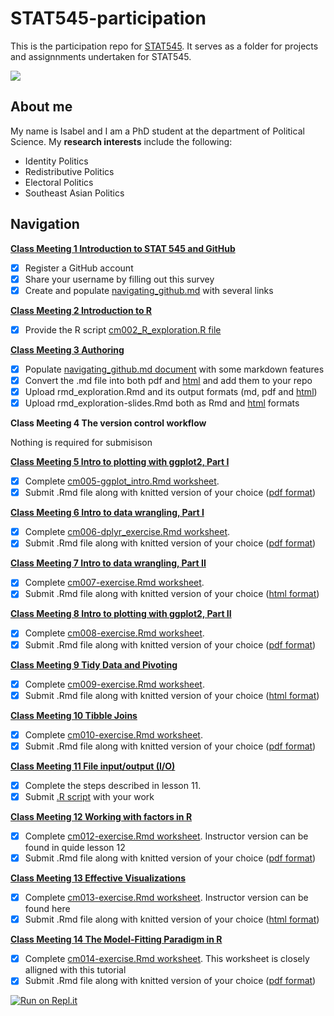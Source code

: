 # STAT545-participation
This is the participation repo for [STAT545](https://stat545.stat.ubc.ca). It serves as a folder for projects and assignnments undertaken for STAT545. 

![](https://media.tenor.com/images/4499c00cb6446e066b244a7859f695af/tenor.gif)

## About me 

My name is Isabel and I am a PhD student at the department of Political Science. My **research interests** include the following:

* Identity Politics
* Redistributive Politics
* Electoral Politics
* Southeast Asian Politics

## Navigation

[**Class Meeting 1 Introduction to STAT 545 and GitHub**](https://github.com/isabelchew/STAT545-participation/tree/master/Class%20Meeting%201)
- [x] Register a GitHub account
- [x] Share your username by filling out this survey
- [x] Create and populate [navigating_github.md](https://github.com/isabelchew/STAT545-participation/blob/master/Class%20Meeting%201/navigating_github.md) with several links

[**Class Meeting 2 Introduction to R**](https://github.com/isabelchew/STAT545-participation/tree/master/Class%20Meeting%202)
- [x] Provide the R script [cm002_R_exploration.R file](https://github.com/isabelchew/STAT545-participation/blob/master/Class%20Meeting%202/CM02%20R%20exploration.R) 

[**Class Meeting 3 Authoring**](https://github.com/isabelchew/STAT545-participation/tree/master/Class%20Meeting%203)
- [x] Populate [navigating_github.md document](https://github.com/isabelchew/STAT545-participation/blob/master/Class%20Meeting%203/navigating_github.md) with some markdown features
- [x] Convert the .md file into both pdf and [html](https://isabelchew.github.io/STAT545-participation/Class%20Meeting%203/RMD-exploration.html) and add them to your repo
- [x] Upload rmd_exploration.Rmd and its output formats (md, pdf and [html](https://isabelchew.github.io/STAT545-participation/Class%20Meeting%203/RMD-exploration.html))
- [x] Upload rmd_exploration-slides.Rmd both as Rmd and [html](https://isabelchew.github.io/STAT545-participation/Class%20Meeting%203/rmd_explorations_slides.html) formats

**Class Meeting 4 The version control workflow**

Nothing is required for submisison

[**Class Meeting 5 Intro to plotting with ggplot2, Part I**](https://github.com/isabelchew/STAT545-participation/tree/master/Class%20Meeting%205)
- [x] Complete [cm005-ggplot_intro.Rmd worksheet](https://github.com/isabelchew/STAT545-participation/blob/master/Class%20Meeting%205/cm005%20exercise.Rmd). 
- [x] Submit .Rmd file along with knitted version of your choice ([pdf format](https://github.com/isabelchew/STAT545-participation/blob/master/Class%20Meeting%205/cm005-exercise.pdf))

[**Class Meeting 6 Intro to data wrangling, Part I**](https://github.com/isabelchew/STAT545-participation/tree/master/Class%20Meeting%206)
- [x] Complete [cm006-dplyr_exercise.Rmd worksheet](https://github.com/isabelchew/STAT545-participation/blob/master/Class%20Meeting%206/cm006.Rmd). 
- [x] Submit .Rmd file along with knitted version of your choice ([pdf format](https://github.com/isabelchew/STAT545-participation/blob/master/Class%20Meeting%206/cm006.pdf))

[**Class Meeting 7 Intro to data wrangling, Part II**](https://github.com/isabelchew/STAT545-participation/tree/master/Class%20Meeting%207)
- [x] Complete [cm007-exercise.Rmd worksheet](https://github.com/isabelchew/STAT545-participation/blob/master/Class%20Meeting%207/cm007%20exercise.Rmd). 
- [x] Submit .Rmd file along with knitted version of your choice ([html format](https://isabelchew.github.io/STAT545-participation/Class%20Meeting%207/cm007-exercise.html))

[**Class Meeting 8 Intro to plotting with ggplot2, Part II**](https://github.com/isabelchew/STAT545-participation/tree/master/Class%20Meeting%208)
- [x] Complete [cm008-exercise.Rmd worksheet](https://github.com/isabelchew/STAT545-participation/blob/master/Class%20Meeting%208/cm008%20exercise.Rmd). 
- [x] Submit .Rmd file along with knitted version of your choice ([pdf format](https://github.com/isabelchew/STAT545-participation/blob/master/Class%20Meeting%208/cm008-exercise.pdf))

[**Class Meeting 9 Tidy Data and Pivoting**](https://github.com/isabelchew/STAT545-participation/tree/master/Class%20Meeting%208)
- [x] Complete [cm009-exercise.Rmd worksheet](https://github.com/isabelchew/STAT545-participation/blob/master/Class%20Meeting%209/cm009%20exercise.Rmd).
- [x] Submit .Rmd file along with knitted version of your choice ([html format](https://isabelchew.github.io/STAT545-participation/Class%20Meeting%209/cm009%20exercise.nb.html))

[**Class Meeting 10 Tibble Joins**](https://github.com/isabelchew/STAT545-participation/tree/master/Class%20Meeting%2010)
- [x] Complete [cm010-exercise.Rmd worksheet](https://github.com/isabelchew/STAT545-participation/blob/master/Class%20Meeting%2010/cm010%20exercise.Rmd). 
- [x] Submit .Rmd file along with knitted version of your choice ([pdf format](https://github.com/isabelchew/STAT545-participation/blob/master/Class%20Meeting%2010/cm010-exercise.pdf))

[**Class Meeting 11 File input/output (I/O)**](https://github.com/isabelchew/STAT545-participation/tree/master/Class%20Meeting%2011)
- [x] Complete the steps described in lesson 11. 
- [x] Submit [.R script](https://github.com/isabelchew/STAT545-participation/blob/master/Class%20Meeting%2011/cm011%20exercise.R) with your work

[**Class Meeting 12 Working with factors in R**](https://github.com/isabelchew/STAT545-participation/tree/master/Class%20Meeting%2012)
- [x] Complete [cm012-exercise.Rmd worksheet](https://github.com/isabelchew/STAT545-participation/blob/master/Class%20Meeting%2012/cm012%20exercise.Rmd). Instructor version can be found in quide lesson 12
- [x] Submit .Rmd file along with knitted version of your choice ([pdf format](https://github.com/isabelchew/STAT545-participation/blob/master/Class%20Meeting%2012/cm012-exercise.pdf))

[**Class Meeting 13 Effective Visualizations**](https://github.com/isabelchew/STAT545-participation/tree/master/Class%20Meeting%2013)
- [x] Complete [cm013-exercise.Rmd worksheet](https://github.com/isabelchew/STAT545-participation/blob/master/Class%20Meeting%2013/CM013%20exercise%20.Rmd). Instructor version can be found here
- [x] Submit .Rmd file along with knitted version of your choice ([html format](https://isabelchew.github.io/STAT545-participation/Class%20Meeting%2013/CM013-exercise-.html)) 

[**Class Meeting 14 The Model-Fitting Paradigm in R**](https://github.com/isabelchew/STAT545-participation/tree/master/Class%20Meeting%2014)

- [x] Complete [cm014-exercise.Rmd worksheet](https://github.com/isabelchew/STAT545-participation/blob/master/Class%20Meeting%2014/cm014-exercise.Rmd). This worksheet is closely alligned with this tutorial
- [x] Submit .Rmd file along with knitted version of your choice ([pdf format](https://github.com/isabelchew/STAT545-participation/blob/master/Class%20Meeting%2014/cm014-exercise.pdf))

[![Run on Repl.it](https://repl.it/badge/github/isabelchew/STAT545-participation)](https://repl.it/github/isabelchew/STAT545-participation)

